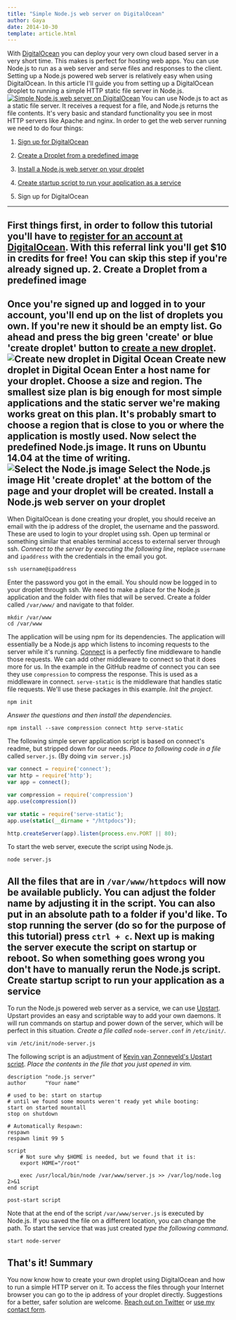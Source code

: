 ```yaml
---
title: "Simple Node.js web server on DigitalOcean"
author: Gaya
date: 2014-10-30
template: article.html
---
```

With [DigitalOcean](https://www.digitalocean.com/?refcode=d5a2f709c373) you can deploy your very own cloud based server in a very short time. This makes is perfect for hosting web apps. You can use Node.js to run as a web server and serve files and responses to the client. Setting up a Node.js powered web server is relatively easy when using DigitalOcean. In this article I'll guide you from setting up a DigitalOcean droplet to running a simple HTTP static file server in Node.js. [![Simple Node.js web server on DigitalOcean](/articles/\/simple-node-js-web-server-on-digitalocean.jpg)](http://www.gayadesign.com/diy/simple-node-js-web-server-digitalocean/)<span id="more-1870"></span> You can use Node.js to act as a static file server. It receives a request for a file, and Node.js returns the file contents. It's very basic and standard functionality you see in most HTTP servers like Apache and nginx. In order to get the web server running we need to do four things:

1. [Sign up for DigitalOcean](#sign-up)
2. [Create a Droplet from a predefined image](#create-droplet)
3. [Install a Node.js web server on your droplet](#install-server)
4. [Create startup script to run your application as a service](#startup-script)

1. Sign up for DigitalOcean
---------------------------

 First things first, in order to follow this tutorial you'll have to [register for an account at DigitalOcean](https://www.digitalocean.com/?refcode=d5a2f709c373). With this referral link you'll get $10 in credits for free! You can skip this step if you're already signed up. 2. Create a Droplet from a predefined image
-------------------------------------------

 Once you're signed up and logged in to your account, you'll end up on the list of droplets you own. If you're new it should be an empty list. Go ahead and press the big green 'create' or blue 'create droplet' button to [create a new droplet](https://cloud.digitalocean.com/droplets/new). ![Create new droplet in Digital Ocean](/articles/\/create-new-droplet-digital-ocean.jpg) Create new droplet in Digital Ocean Enter a host name for your droplet. Choose a size and region. The smallest size plan is big enough for most simple applications and the static server we're making works great on this plan. It's probably smart to choose a region that is close to you or where the application is mostly used. Now select the predefined Node.js image. It runs on Ubuntu 14.04 at the time of writing. ![Select the Node.js image](/articles/\/select-node-js-image-digital-ocean.jpg) Select the Node.js image Hit 'create droplet' at the bottom of the page and your droplet will be created. Install a Node.js web server on your droplet
--------------------------------------------

 When DigitalOcean is done creating your droplet, you should receive an email with the ip address of the droplet, the username and the password. These are used to login to your droplet using ssh. Open up terminal or something similar that enables terminal access to external server through ssh. *Connect to the server by executing the following line*, replace `username` and `ipaddress` with the credentials in the email you got. 
```
ssh username@ipaddress
```
 Enter the password you got in the email. You should now be logged in to your droplet through ssh. We need to make a place for the Node.js application and the folder with files that will be served. Create a folder called `/var/www/` and navigate to that folder. 
```
mkdir /var/www
cd /var/www
```
 The application will be using npm for its dependencies. The application will essentially be a Node.js app which listens to incoming requests to the server while it's running. [Connect](https://github.com/senchalabs/connect "Connect for Node.js") is a perfectly fine middleware to handle those requests. We can add other middleware to connect so that it does more for us. In the example in the GitHub readme of connect you can see they use `compression` to compress the response. This is used as a middleware in connect. `serve-static` is the middleware that handles static file requests. We'll use these packages in this example. *Init the project*. 
```
npm init
```
 *Answer the questions and then install the dependencies.* 
```
npm install --save compression connect http serve-static
```
 The following simple server application script is based on connect's readme, but stripped down for our needs. *Place to following code in a file* called `server.js`. (By doing `vim server.js`) 
```javascript
var connect = require('connect');
var http = require('http');
var app = connect();

var compression = require('compression')
app.use(compression())

var static = require('serve-static');
app.use(static(__dirname + "/httpdocs"));

http.createServer(app).listen(process.env.PORT || 80);
```
 To start the web server, execute the script using Node.js. 
```
node server.js
```
 All the files that are in `/var/www/httpdocs` will now be available publicly. You can adjust the folder name by adjusting it in the script. You can also put in an absolute path to a folder if you'd like. To stop running the server (do so for the purpose of this tutorial) press `ctrl + c`. Next up is making the server execute the script on startup or reboot. So when something goes wrong you don't have to manually rerun the Node.js script. Create startup script to run your application as a service
----------------------------------------------------------

 To run the Node.js powered web server as a service, we can use [Upstart](http://upstart.ubuntu.com/). Upstart provides an easy and scriptable way to add your own daemons. It will run commands on startup and power down of the server, which will be perfect in this situation. *Create a file called* `node-server.conf` *in* `/etc/init/`. 
```
vim /etc/init/node-server.js
```
 The following script is an adjustment of [Kevin van Zonneveld's Upstart script](http://kvz.io/blog/2009/12/15/run-nodejs-as-a-service-on-ubuntu-karmic/). *Place the contents in the file that you just opened in vim.* 
```
description "node.js server"
author      "Your name"

# used to be: start on startup
# until we found some mounts weren't ready yet while booting:
start on started mountall
stop on shutdown

# Automatically Respawn:
respawn
respawn limit 99 5

script
    # Not sure why $HOME is needed, but we found that it is:
    export HOME="/root"

    exec /usr/local/bin/node /var/www/server.js >> /var/log/node.log 2>&1
end script

post-start script
```
 Note that at the end of the script `/var/www/server.js` is executed by Node.js. If you saved the file on a different location, you can change the path. To start the service that was just created *type the following command*. 
```
start node-server
```
 That's it! Summary
-------

 You now know how to create your own droplet using DigitalOcean and how to run a simple HTTP server on it. To access the files through your Internet browser you can go to the ip address of your droplet directly. Suggestions for a better, safer solution are welcome. [Reach out on Twitter](http://twitter.com/GayaNinja) or [use my contact form](/contact/).